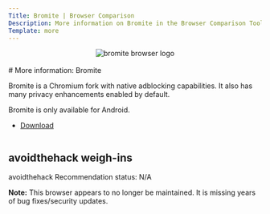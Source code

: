 ```yaml
---
Title: Bromite | Browser Comparison
Description: More information on Bromite in the Browser Comparison Tool
Template: more
---
```


<center><img src="%assets_url%/logos/bromitelogo.png" alt="bromite browser logo" class="browser-img"></center>

<br>
<div class="column" markdown="1">
# More information: Bromite

Bromite is a Chromium fork with native adblocking capabilities. It also has many privacy enhancements enabled by default.

Bromite is only available for Android.

* [Download](https://github.com/bromite/bromite)

</div>

<div class="column" markdown="1">
<div class="card" markdown="1">

## avoidthehack weigh-ins

avoidthehack Recommendation status: N/A

**Note:** This browser appears to no longer be maintained. It is missing years of bug fixes/security updates.

</div>
</div>
</div>
